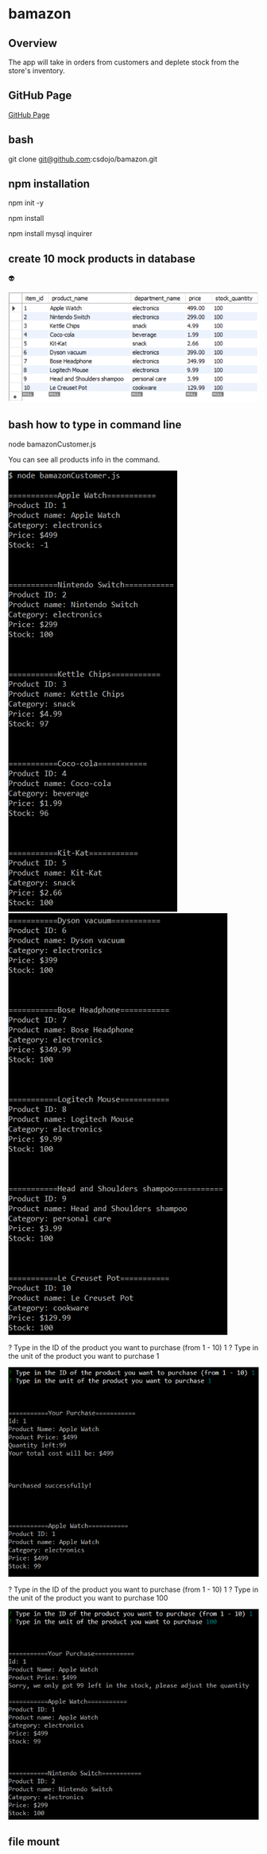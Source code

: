 # bamazon

## Overview

The app will take in orders from customers and deplete stock from the store's inventory.

## GitHub Page

[GitHub Page](https://csdojo.github.io/bamazon/)


## bash
git clone 
git@github.com:csdojo/bamazon.git

## npm installation

npm init -y

npm install

npm install mysql inquirer

## create 10 mock products in database

:alien:

![alt text](mock.PNG)

## bash how to type in command line

node bamazonCustomer.js

You can see all products info in the command. 

![alt text](info1.PNG)
![alt text](info2.PNG)

? Type in the ID of the product you want to purchase (from 1 - 10) 1
? Type in the unit of the product you want to purchase 1

![alt text](purchase1.PNG)

? Type in the ID of the product you want to purchase (from 1 - 10) 1
? Type in the unit of the product you want to purchase 100

![alt text](purchase2.PNG)


## file mount
[js#1]:bamazonCustomer.js

[json#1]:package-lock.json
[json#2]:package.json

[sql#1]:db/schema.sql
[sql#2]:db/seeds.sql